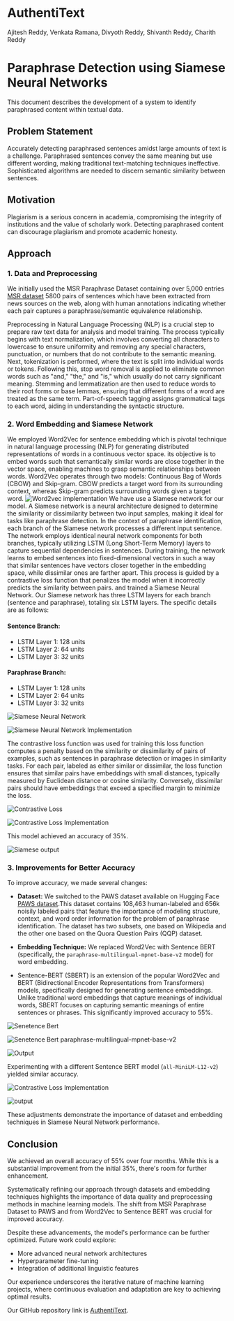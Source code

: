 # AuthentiText

Ajitesh Reddy, Venkata Ramana, Divyoth Reddy, Shivanth Reddy, Charith Reddy


# Paraphrase Detection using Siamese Neural Networks

This document describes the development of a system to identify paraphrased content within textual data.

## Problem Statement

Accurately detecting paraphrased sentences amidst large amounts of text is a challenge. Paraphrased sentences convey the same meaning but use different wording, making traditional text-matching techniques ineffective. Sophisticated algorithms are needed to discern semantic similarity between sentences.

## Motivation

Plagiarism is a serious concern in academia, compromising the integrity of institutions and the value of scholarly work. Detecting paraphrased content can discourage plagiarism and promote academic honesty.

## Approach

### 1. Data and Preprocessing

We initially used the MSR Paraphrase Dataset containing over 5,000 entries [MSR dataset](https://www.kaggle.com/datasets/doctri/microsoft-research-paraphrase-corpus?select=msr_paraphrase_train.txt)
5800 pairs of sentences which have been extracted from news sources on the web, along with human annotations indicating whether each pair captures a paraphrase/semantic equivalence relationship.

Preprocessing in Natural Language Processing (NLP) is a crucial step to prepare raw text data for analysis and model training. The process typically begins with text normalization, which involves converting all characters to lowercase to ensure uniformity and removing any special characters, punctuation, or numbers that do not contribute to the semantic meaning. Next, tokenization is performed, where the text is split into individual words or tokens. Following this, stop word removal is applied to eliminate common words such as "and," "the," and "is," which usually do not carry significant meaning. Stemming and lemmatization are then used to reduce words to their root forms or base lemmas, ensuring that different forms of a word are treated as the same term. Part-of-speech tagging assigns grammatical tags to each word, aiding in understanding the syntactic structure.

### 2. Word Embedding and Siamese Network

We employed Word2Vec for sentence embedding which is  pivotal technique in natural language processing (NLP) for generating distributed representations of words in a continuous vector space.  its objective is to embed words such that semantically similar words are close together in the vector space, enabling machines to grasp semantic relationships between words. Word2Vec operates through two models: Continuous Bag of Words (CBOW) and Skip-gram. CBOW predicts a target word from its surrounding context, whereas Skip-gram predicts surrounding words given a target word.
![Word2vec implementation](images/word2vecfunc.png)
We have use a Siamese network for our model. A Siamese network is a neural architecture designed to determine the similarity or dissimilarity between two input samples, making it ideal for tasks like paraphrase detection. In the context of paraphrase identification, each branch of the Siamese network processes a different input sentence. The network employs identical neural network components for both branches, typically utilizing LSTM (Long Short-Term Memory) layers to capture sequential dependencies in sentences. During training, the network learns to embed sentences into fixed-dimensional vectors in such a way that similar sentences have vectors closer together in the embedding space, while dissimilar ones are farther apart. This process is guided by a contrastive loss function that penalizes the model when it incorrectly predicts the similarity between pairs.
and trained a Siamese Neural Network. 
Our Siamese network has three LSTM layers for each branch (sentence and paraphrase), totaling six LSTM layers. The specific details are as follows:

#### Sentence Branch:

* LSTM Layer 1: 128 units
* LSTM Layer 2: 64 units
* LSTM Layer 3: 32 units

#### Paraphrase Branch:

* LSTM Layer 1: 128 units
* LSTM Layer 2: 64 units
* LSTM Layer 3: 32 units

![Siamese Neural Network](images/siamesemodelimage.png)

![Siamese Neural Network Implementation](images/siamesemodel.png)

The contrastive loss function was used for training this loss function computes a penalty based on the similarity or dissimilarity of pairs of examples, such as sentences in paraphrase detection or images in similarity tasks. For each pair, labeled as either similar or dissimilar, the loss function ensures that similar pairs have embeddings with small distances, typically measured by Euclidean distance or cosine similarity. Conversely, dissimilar pairs should have embeddings that exceed a specified margin to minimize the loss.

![Contrastive Loss](images/contrastiveloss.png)

![Contrastive Loss Implementation](images/loss.png)

This model achieved an accuracy of 35%.

![Siamese output](images/word2vec.png)

### 3. Improvements for Better Accuracy

To improve accuracy, we made several changes:

* **Dataset:** We switched to the PAWS dataset available on Hugging Face [PAWS dataset](https://huggingface.co/datasets/paws).This dataset contains 108,463 human-labeled and 656k noisily labeled pairs that feature the importance of modeling structure, context, and word order information for the problem of paraphrase identification. The dataset has two subsets, one based on Wikipedia and the other one based on the Quora Question Pairs (QQP) dataset.

* **Embedding Technique:** We replaced Word2Vec with Sentence BERT (specifically, the `paraphrase-multilingual-mpnet-base-v2` model) for word embedding.
* Sentence-BERT (SBERT) is an extension of the popular Word2Vec and BERT (Bidirectional Encoder Representations from Transformers) models, specifically designed for generating sentence embeddings. Unlike traditional word embeddings that capture meanings of individual words, SBERT focuses on capturing semantic meanings of entire sentences or phrases. This significantly improved accuracy to 55%.

![Senetence Bert](images/sentencebert.png)


  
![Senetence Bert paraphrase-multilingual-mpnet-base-v2](images/sbpraphrase.png)

![Output](images/sentencebertoutput.png)



Experimenting with a different Sentence BERT model (`all-MiniLM-L12-v2`) yielded similar accuracy.

![Contrastive Loss Implementation](images/minilm.png)

![output](images/sentencebertoutput2.png)


These adjustments demonstrate the importance of dataset and embedding techniques in Siamese Neural Network performance.

## Conclusion

We achieved an overall accuracy of 55% over four months. While this is a substantial improvement from the initial 35%, there's room for further enhancement.

Systematically refining our approach through datasets and embedding techniques highlights the importance of data quality and preprocessing methods in machine learning models. The shift from MSR Paraphrase Dataset to PAWS and from Word2Vec to Sentence BERT was crucial for improved accuracy.

Despite these advancements, the model's performance can be further optimized. Future work could explore:

* More advanced neural network architectures
* Hyperparameter fine-tuning
* Integration of additional linguistic features

Our experience underscores the iterative nature of machine learning projects, where continuous evaluation and adaptation are key to achieving optimal results.

Our GitHub repository link is [AuthentiText](https://github.com/ajiteshreddy24/AuthentiText).



